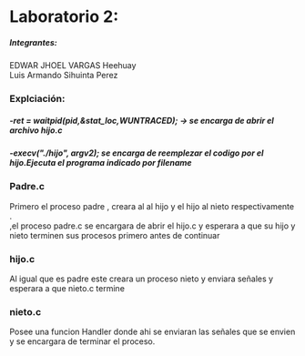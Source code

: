 # Laboratorio 2:
##### Integrantes:
EDWAR JHOEL VARGAS Heehuay</br>
Luis Armando Sihuinta Perez </br>
### Explciación:
##### -ret = waitpid(pid,&stat_loc,WUNTRACED); -> se encarga de abrir el archivo hijo.c</br>
##### -execv("./hijo", argv2); se encarga de reemplezar el codigo por el hijo.Ejecuta el programa indicado por filename</br>

### Padre.c
Primero el proceso padre , creara al al hijo y el hijo al nieto respectivamente .</br>
,el proceso padre.c se encargara de abrir el hijo.c y esperara a que su hijo y nieto terminen sus procesos primero antes de continuar</br>

### hijo.c
Al igual que es padre este creara un proceso nieto y enviara señales y esperara a que nieto.c termine 

### nieto.c
Posee una funcion Handler donde ahi se enviaran las señales que se envien  y se encargara de terminar el proceso.
